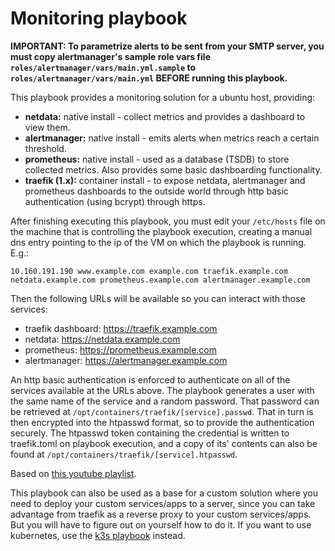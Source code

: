 # Monitoring playbook

**IMPORTANT: To parametrize alerts to be sent from your SMTP server, you must copy alertmanager's sample role vars file `roles/alertmanager/vars/main.yml.sample` to `roles/alertmanager/vars/main.yml` BEFORE running this playbook.**

This playbook provides a monitoring solution for a ubuntu host, providing:

- **netdata:** native install - collect metrics and provides a dashboard to view them.
- **alertmanager:** native install - emits alerts when metrics reach a certain threshold.
- **prometheus:** native install - used as a database (TSDB) to store collected metrics. Also provides some basic dashboarding functionality.
- **traefik (1.x):** container install - to expose netdata, alertmanager and prometheus dashboards to the outside world through http basic authentication (using bcrypt) through https.

After finishing executing this playbook, you must edit your `/etc/hosts` file on the machine that is controlling the playbook execution, creating a manual dns entry pointing to the ip of the VM on which the playbook is running. E.g.:
```/etc/hosts
10.160.191.190 www.example.com example.com traefik.example.com netdata.example.com prometheus.example.com alertmanager.example.com
```

Then the following URLs will be available so you can interact with those services:
- traefik dashboard: https://traefik.example.com
- netdata:  https://netdata.example.com
- prometheus: https://prometheus.example.com
- alertmanager: https://alertmanager.example.com

An http basic authentication is enforced to authenticate on all of the services available at the URLs above. The playbook generates a user with the same name of the service and a random password. That password can be retrieved at `/opt/containers/traefik/[service].passwd`. That in turn is then encrypted into the htpasswd format, so to provide the authentication securely. The htpasswd token containing the credential is written to traefik.toml on playbook execution, and a copy of its' contents can also be found at `/opt/containers/traefik/[service].htpasswd`.

Based on [this youtube playlist](https://www.youtube.com/playlist?list=PLf-O3X2-mxDls9uH8gyCQTnyXNMe10iml).

This playbook can also be used as a base for a custom solution where you need to deploy your custom services/apps to a server, since you can take advantage from traefik as a reverse proxy to your custom services/apps. But you will have to figure out on yourself how to do it. If you want to use kubernetes, use the [k3s playbook](https://github.com/tiagoprn/devops/tree/master/ansible-playbooks/ubuntu/18.04/server/k3s) instead.

